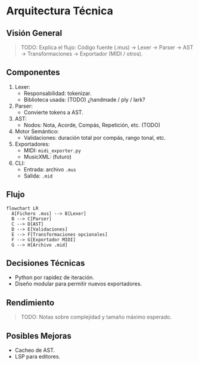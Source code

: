 # Arquitectura Técnica

## Visión General
> TODO: Explica el flujo: Código fuente (.mus) → Lexer → Parser → AST → Transformaciones → Exportador (MIDI / otros).

## Componentes
1. Lexer:
   - Responsabilidad: tokenizar.
   - Biblioteca usada: (TODO) ¿handmade / ply / lark?
2. Parser:
   - Convierte tokens a AST.
3. AST:
   - Nodos: Nota, Acorde, Compás, Repetición, etc. (TODO)
4. Motor Semántico:
   - Validaciones: duración total por compás, rango tonal, etc.
5. Exportadores:
   - MIDI: `midi_exporter.py`
   - MusicXML: (futuro)
6. CLI:
   - Entrada: archivo `.mus`
   - Salida: `.mid`

## Flujo
```mermaid
flowchart LR
  A[Fichero .mus] --> B[Lexer]
  B --> C[Parser]
  C --> D[AST]
  D --> E[Validaciones]
  E --> F[Transformaciones opcionales]
  F --> G[Exportador MIDI]
  G --> H[Archivo .mid]
```

## Decisiones Técnicas
- Python por rapidez de iteración.
- Diseño modular para permitir nuevos exportadores.

## Rendimiento
> TODO: Notas sobre complejidad y tamaño máximo esperado.

## Posibles Mejoras
- Cacheo de AST.
- LSP para editores.